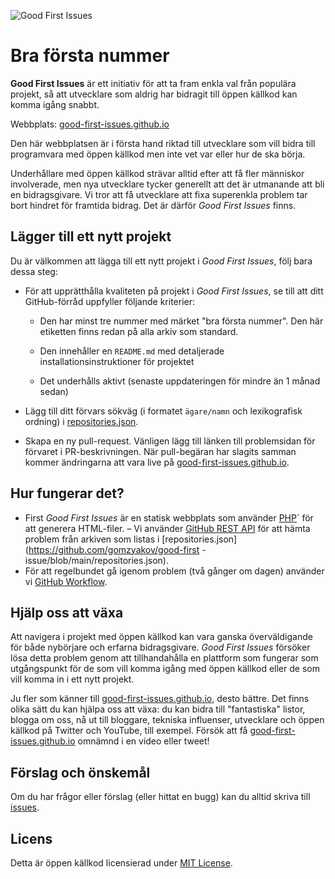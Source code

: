 ![Good First Issues](https://github.com/Krishna01work/good-first-issues.github.io/blob/f5ac4b7f8543913637057e166638f1735512434c/assets/github/social-preview.png)

# Bra första nummer

**Good First Issues** är ett initiativ för att ta fram enkla val från populära projekt, så att utvecklare som aldrig har bidragit till öppen källkod kan komma igång snabbt.

Webbplats: [good-first-issues.github.io](https://good-first-issues.github.io)

Den här webbplatsen är i första hand riktad till utvecklare som vill bidra till programvara med öppen källkod men inte vet var eller hur de ska börja.

Underhållare med öppen källkod strävar alltid efter att få fler människor involverade, men nya utvecklare tycker generellt att det är utmanande att bli en bidragsgivare. Vi tror att få utvecklare att fixa superenkla problem tar bort hindret för framtida bidrag. Det är därför *Good First Issues* finns.

## Lägger till ett nytt projekt

Du är välkommen att lägga till ett nytt projekt i *Good First Issues*, följ bara dessa steg:

- För att upprätthålla kvaliteten på projekt i *Good First Issues*, se till att ditt GitHub-förråd uppfyller följande kriterier:

     - Den har minst tre nummer med märket "bra första nummer". Den här etiketten finns redan på alla arkiv som standard.

     - Den innehåller en `README.md` med detaljerade installationsinstruktioner för projektet

     - Det underhålls aktivt (senaste uppdateringen för mindre än 1 månad sedan)

- Lägg till ditt förvars sökväg (i formatet `ägare/namn` och lexikografisk ordning) i [repositories.json](https://github.com/gomzyakov/good-first-issue/blob/main/repositories.json).

- Skapa en ny pull-request. Vänligen lägg till länken till problemsidan för förvaret i PR-beskrivningen. När pull-begäran har slagits samman kommer ändringarna att vara live på [good-first-issues.github.io](https://good-first-issues.github.io).

## Hur fungerar det?

- First *Good First Issues* är en statisk webbplats som använder [PHP](https://www.php.net)` för att generera HTML-filer.
– Vi använder [GitHub REST API](https://docs.github.com/en/rest) för att hämta problem från arkiven som listas i [repositories.json](https://github.com/gomzyakov/good-first -issue/blob/main/repositories.json).
- För att regelbundet gå igenom problem (två gånger om dagen) använder vi [GitHub Workflow](https://docs.github.com/en/actions/using-workflows).

## Hjälp oss att växa

Att navigera i projekt med öppen källkod kan vara ganska överväldigande för både nybörjare och erfarna bidragsgivare. *Good First Issues* försöker lösa detta problem genom att tillhandahålla en plattform som fungerar som utgångspunkt för de som vill komma igång med öppen källkod eller de som vill komma in i ett nytt projekt.

Ju fler som känner till [good-first-issues.github.io](https://good-first-issues.github.io), desto bättre. Det finns olika sätt du kan hjälpa oss att växa: du kan bidra till "fantastiska" listor, blogga om oss, nå ut till bloggare, tekniska influenser, utvecklare och öppen källkod på Twitter och YouTube, till exempel. Försök att få [good-first-issues.github.io](https://good-first-issues.github.io) omnämnd i en video eller tweet!

## Förslag och önskemål

Om du har frågor eller förslag (eller hittat en bugg) kan du alltid skriva till [issues](https://github.com/good-first-issues/good-first-issues.github.io/issues).

## Licens

Detta är öppen källkod licensierad under [MIT License](https://github.com/good-first-issues/good-first-issues.github.io/blob/main/LICENSE).
